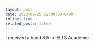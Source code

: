 ```yaml
---
layout: post
date: 2023-09-25 22:00:00-0400
inline: true
related_posts: false
---
```


I received a band 8.5 in IELTS Academic 
